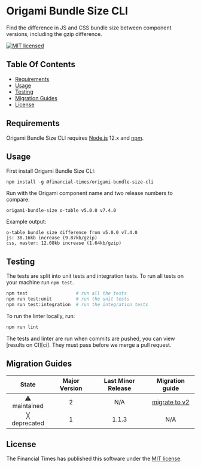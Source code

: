 
# Origami Bundle Size CLI

Find the difference in JS and CSS bundle size between component versions, including the gzip difference.

[![MIT licensed](https://img.shields.io/badge/license-MIT-blue.svg)][license]


## Table Of Contents

  * [Requirements](#requirements)
  * [Usage](#Usage)
  * [Testing](#testing)
  * [Migration Guides](#migration-guides)
  * [License](#license)


## Requirements

Origami Bundle Size CLI requires [Node.js] 12.x and [npm].

## Usage

First install Origami Bundle Size CLI:

```
npm install -g @financial-times/origami-bundle-size-cli
```

Run with the Origami component name and two release numbers to compare:
```
origami-bundle-size o-table v5.0.0 v7.4.0
```

Example output:
```
o-table bundle size difference from v5.0.0 v7.4.0
js: 38.16kb increase (9.87kb/gzip)
css, master: 12.08kb increase (1.64kb/gzip)
```

## Testing

The tests are split into unit tests and integration tests. To run all tests on your machine run `npm test`.

```sh
npm test                  # run all the tests
npm run test:unit         # run the unit tests
npm run test:integration  # run the integration tests
```

To run the linter locally, run:

```sh
npm run lint
```

The tests and linter are run when commits are pushed, you can view [results on CI][ci]. They must pass before we merge a pull request.

## Migration Guides

State | Major Version | Last Minor Release | Migration guide |
:---: | :---: | :---: | :---:
⚠ maintained | 2 | N/A | [migrate to v2](MIGRATION.md#migrating-from-v1-to-v2) |
╳ deprecated | 1 | 1.1.3 | N/A |

## License

The Financial Times has published this software under the [MIT license][license].


[license]: http://opensource.org/licenses/MIT
[node.js]: https://nodejs.org/
[npm]: https://www.npmjs.com/

